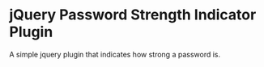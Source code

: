 # jQuery Password Strength Indicator Plugin
A simple jquery plugin that indicates how strong a password is.